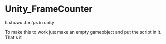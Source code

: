 # Unity_FrameCounter
It shows the fps in unity

To make this to work just make an empty gameobject and put the script in it.
That's it
